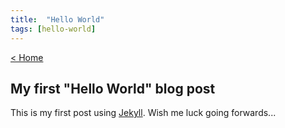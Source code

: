 ```yaml
---
title:  "Hello World"
tags: [hello-world]
---
```


[< Home](https://cbenraw.github.io/)

## My first "Hello World" blog post

This is my first post using [Jekyll](https://jekyllrb.com). Wish me luck going forwards...